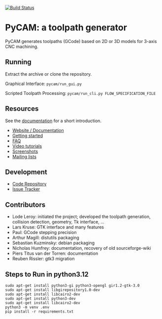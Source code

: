 [![Build Status](https://travis-ci.org/SebKuzminsky/pycam.svg?branch=master)](https://travis-ci.org/SebKuzminsky/pycam)

# PyCAM: a toolpath generator

PyCAM generates toolpaths (GCode) based on 2D or 3D models for 3-axis CNC machining.


## Running

Extract the archive or clone the repository.

Graphical Interface: `pycam/run_gui.py`

Scripted Toolpath Processing: `pycam/run_cli.py FLOW_SPECIFICATION_FILE`


## Resources

See the [documentation](http://pycam.sourceforge.net/introduction/) for a short introduction.

* [Website / Documentation](http://pycam.sf.net/)
* [Getting started](http://pycam.sf.net/getting-started.md)
* [FAQ](http://pycam.sf.net/faq.md)
* [Video tutorials](http://vimeo.com/channels/pycam)
* [Screenshots](http://pycam.sourceforge.net/screenshots/)
* [Mailing lists](https://sourceforge.net/p/pycam/mailman/)


## Development

* [Code Repository](https://github.com/SebKuzminsky/pycam)
* [Issue Tracker](https://github.com/SebKuzminsky/pycam/issues)


## Contributors

* Lode Leroy: initiated the project; developed the toolpath generation,
  collision detection, geometry, Tk interface, ...
* Lars Kruse: GTK interface and many features
* Paul: GCode stepping precision
* Arthur Magill: distutils packaging
* Sebastian Kuzminsky: debian packaging
* Nicholas Humfrey: documentation, recovery of old sourceforge-wiki
* Piers Titus van der Torren: documentation
* Reuben Rissler: gtk3 migration

## Steps to Run in python3.12
```
sudo apt-get install python3-gi python3-opengl gir1.2-gtk-3.0
sudo apt-get install libgirepository1.0-dev
sudo apt-get install libcairo2-dev
sudo apt-get install python3-dev
sudo apt-get install libcairo2-dev
python3 -m venv .env
pip install -r requirements.txt
```
